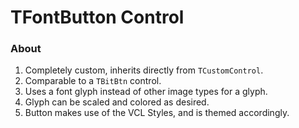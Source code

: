 # TFontButton Control

### About
1. Completely custom, inherits directly from `TCustomControl`.
2. Comparable to a `TBitBtn` control.
3. Uses a font glyph instead of other image types for a glyph.
4. Glyph can be scaled and colored as desired.
5. Button makes use of the VCL Styles, and is themed accordingly.

